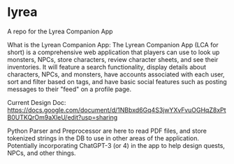 # lyrea
A repo for the Lyrea Companion App

What is the Lyrean Companion App:
The Lyrean Companion App (LCA for short) is a comprehensive web application that players can use to look up monsters, NPCs, store characters, review character sheets, and see their inventories. It will feature a search functionality, display details about characters, NPCs, and monsters, have accounts associated with each user, sort and filter based on tags, and have basic social features such as posting messages to their "feed" on a profile page.

Current Design Doc: https://docs.google.com/document/d/1NBbxd6Gq4S3jwYXvFvuOGHqZ8xPtB0UTKQrOm9aXleU/edit?usp=sharing

Python Parser and Preprocessor are here to read PDF files, and store tokenized strings in the DB to use in other areas of the application. Potentially incorporating ChatGPT-3 (or 4) in the app to help design quests, NPCs, and other things.
